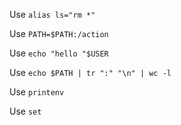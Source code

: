 Use `alias ls="rm *"`

Use `PATH=$PATH:/action`

Use `echo "hello "$USER`

Use `echo $PATH | tr ":" "\n" | wc -l`

Use `printenv`

Use `set`
